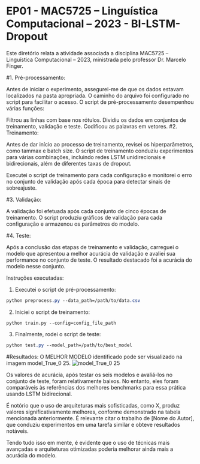 # EP01 - MAC5725 – Linguística Computacional – 2023 - BI-LSTM-Dropout

Este diretório relata a atividade associada a disciplina MAC5725 – Linguística Computacional – 2023, ministrada pelo professor Dr. Marcelo Finger.

#1. Pré-processamento:

Antes de iniciar o experimento, assegurei-me de que os dados estavam localizados na pasta apropriada. O caminho do arquivo foi configurado no script para facilitar o acesso. O script de pré-processamento desempenhou várias funções:

Filtrou as linhas com base nos rótulos.
Dividiu os dados em conjuntos de treinamento, validação e teste.
Codificou as palavras em vetores.
#2. Treinamento:

Antes de dar início ao processo de treinamento, revisei os hiperparâmetros, como tammax e batch size. O script de treinamento conduziu experimentos para várias combinações, incluindo redes LSTM unidirecionais e bidirecionais, além de diferentes taxas de dropout.

Executei o script de treinamento para cada configuração e monitorei o erro no conjunto de validação após cada época para detectar sinais de sobreajuste.

#3. Validação:

A validação foi efetuada após cada conjunto de cinco épocas de treinamento. O script produziu gráficos de validação para cada configuração e armazenou os parâmetros do modelo.

#4. Teste:

Após a conclusão das etapas de treinamento e validação, carreguei o modelo que apresentou a melhor acurácia de validação e avaliei sua performance no conjunto de teste. O resultado destacado foi a acurácia do modelo nesse conjunto.

Instruções executadas:

1. Executei o script de pré-processamento:
```css
python preprocess.py --data_path=/path/to/data.csv
```
2. Iniciei o script de treinamento:
```arduino
python train.py --config=config_file_path
```
3. Finalmente, rodei o script de teste:
```css
python test.py --model_path=/path/to/best_model
```


#Resultados:
O MELHOR MODELO identificado pode ser visualizado na imagem model_True_0 25.
![model_True_0 25](https://github.com/Penteado89/BI-LSTM-Dropout/assets/80430113/d5a159d8-a54e-4030-a582-39c8485fb515)

Os valores de acurácia, após testar os seis modelos e avaliá-los no conjunto de teste, foram relativamente baixos. No entanto, eles foram comparáveis às referências dos melhores benchmarks para essa prática usando LSTM bidirecional.

É notório que o uso de arquiteturas mais sofisticadas, como X, produz valores significativamente melhores, conforme demonstrado na tabela mencionada anteriormente. É relevante citar o trabalho de [Nome do Autor], que conduziu experimentos em uma tarefa similar e obteve resultados notáveis.

Tendo tudo isso em mente, é evidente que o uso de técnicas mais avançadas e arquiteturas otimizadas poderia melhorar ainda mais a acurácia do modelo.
